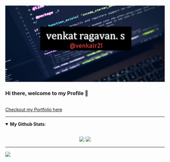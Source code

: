 ![Home](https://github.com/venkatr21/venkatr21/blob/main/venkat.jpg)

### Hi there, welcome to my Profile 👋

<br>
<a href="http://portfolio.venkatragavan.digital/">Checkout my Portfolio here </a>

---

<details open>
 <summary><b>My Github Stats</b>: </summary>
<br>
<p align = "center">
  <img src = "https://github-readme-stats.vercel.app/api?username=venkatr21&show_icons=true&theme=tokyonight&line_height=27">
  <img src = "https://github-readme-stats.vercel.app/api/top-langs/?username=venkatr21&hide=css,java,html&theme=tokyonight">
</p>
</details>

---

<img src="https://komarev.com/ghpvc/?username=venkatr21">

